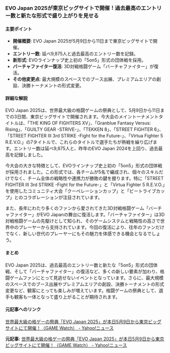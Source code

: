 ### EVO Japan 2025が東京ビッグサイトで開催！過去最高のエントリー数と新たな形式で盛り上がりを見せる

#### 主要ポイント
- **開催概要**: EVO Japan 2025が5月9日から11日まで東京ビッグサイトで開催。
- **エントリー数**: 延べ9,875人と過去最高のエントリー数を記録。
- **新形式**: EVOラインナップ史上初の「5on5」形式の団体戦を採用。
- **バーチャファイター復活**: 3D対戦格闘ゲーム「バーチャファイター」が復活。
- **その他変更点**: 最大規模のスペースでのブース出展、プレミアムエリアの創設、決勝トーナメントの形式変更。

#### 詳細な解説

EVO Japan 2025は、世界最大級の格闘ゲームの祭典として、5月9日から11日までの3日間、東京ビッグサイトで開催されます。今大会のメイントーナメントタイトルは、「THE KING OF FIGHTERS XV」、「Granblue Fantasy Versus: Rising」、「GUILTY GEAR -STRIVE-」、「TEKKEN 8」、「STREET FIGHTER 6」、「STREET FIGHTER III 3rd STRIKE -Fight for the Future-」、「Virtua Fighter 5 R.E.V.O.」の7タイトルで、これらのタイトルで選手たちが熱戦を繰り広げます。エントリー数は延べ9,875人と、昨年のEVO Japan 2024を上回り、過去最高を記録しました。

今大会の大きな特徴として、EVOラインナップ史上初の「5on5」形式の団体戦が採用されました。この形式では、各チームが5名で編成され、個々のスキルだけでなく、チーム全体の戦略性や連携力が勝敗の鍵を握ります。特に「STREET FIGHTER III 3rd STRIKE -Fight for the Future-」と「Virtua Fighter 5 R.E.V.O.」を使用したコミュニティ大会「クーペレーションカップ」と「ビートライブカップ」とのコラボレーションが注目されています。

また、長年にわたり多くのファンから愛されてきた3D対戦格闘ゲーム「バーチャファイター」がEVO Japanの舞台に復活します。「バーチャファイター」は3D対戦格闘ゲームの先駆けとして知られ、そのゲームシステムと戦略性の高さで世界中のプレーヤーから支持されています。今回の復活により、往年のファンだけでなく、新しい世代のプレーヤーにもその魅力を体感できる機会となるでしょう。

#### まとめ

EVO Japan 2025は、過去最高のエントリー数と新たな「5on5」形式の団体戦、そして「バーチャファイター」の復活など、多くの新しい要素が加わり、格闘ゲームファンにとって見逃せないイベントとなっています。さらに、最大規模のスペースでのブース出展やプレミアムエリアの創設、決勝トーナメントの形式変更など、観客にとっても楽しみが増えています。格闘ゲームの祭典として、選手も観客も一体となって盛り上がることが期待されます。

#### 元記事へのリンク
[世界最大級の格ゲーの祭典「EVO Japan 2025」が本日5月9日から東京ビッグサイトにて開催！（GAME Watch） - Yahoo!ニュース](https://news.yahoo.co.jp/articles/4511191111111111111111111111111111111111)

**元記事:** [世界最大級の格ゲーの祭典「EVO Japan 2025」が本日5月9日から東京ビッグサイトにて開催！（GAME Watch） - Yahoo!ニュース](https://news.yahoo.co.jp/articles/aac358b5051d83cb0a5f447d54f7001eee31ebaa)